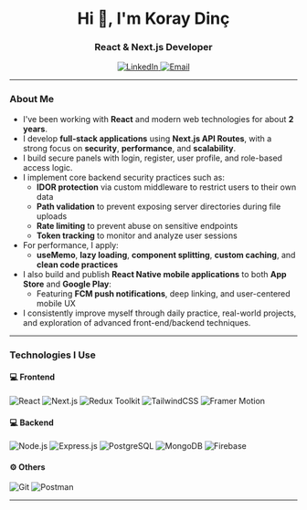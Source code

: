 <h1 align="center">Hi 👋, I'm Koray Dinç</h1>
<h3 align="center">React & Next.js Developer</h3>

<p align="center">
  <a href="https://www.linkedin.com/in/koray-din%c3%a7-30185a25b/" target="_blank">
    <img src="https://img.shields.io/badge/LinkedIn-0077B5?style=flat&logo=linkedin&logoColor=white" alt="LinkedIn" />
  </a>
  <a href="mailto:koraydincc@icloud.com">
    <img src="https://img.shields.io/badge/E--Mail-D14836?style=flat&logo=gmail&logoColor=white" alt="Email" />
  </a>
</p>

---

### About Me

- I've been working with **React** and modern web technologies for about **2 years**.
- I develop **full-stack applications** using **Next.js API Routes**, with a strong focus on **security**, **performance**, and **scalability**.
- I build secure panels with login, register, user profile, and role-based access logic.
- I implement core backend security practices such as:
  -  **IDOR protection** via custom middleware to restrict users to their own data
  -  **Path validation** to prevent exposing server directories during file uploads
  -  **Rate limiting** to prevent abuse on sensitive endpoints
  -  **Token tracking** to monitor and analyze user sessions
- For performance, I apply:
  -  **useMemo**, **lazy loading**, **component splitting**, **custom caching**, and **clean code practices**
- I also build and publish **React Native mobile applications** to both **App Store** and **Google Play**:
  -  Featuring **FCM push notifications**, deep linking, and user-centered mobile UX
- I consistently improve myself through daily practice, real-world projects, and exploration of advanced front-end/backend techniques.

---

###  Technologies I Use

#### 💻 Frontend
![React](https://img.shields.io/badge/React-20232a?style=flat&logo=react&logoColor=61DAFB)
![Next.js](https://img.shields.io/badge/Next.js-000000?style=flat&logo=next.js&logoColor=white)
![Redux Toolkit](https://img.shields.io/badge/Redux--Toolkit-593D88?style=flat&logo=redux&logoColor=white)
![TailwindCSS](https://img.shields.io/badge/Tailwind-06B6D4?style=flat&logo=tailwind-css&logoColor=white)
![Framer Motion](https://img.shields.io/badge/Framer--Motion-black?style=flat&logo=framer&logoColor=white)

#### 💻 Backend
![Node.js](https://img.shields.io/badge/Node.js-43853D?style=flat&logo=node.js&logoColor=white)
![Express.js](https://img.shields.io/badge/Express.js-000000?style=flat&logo=express&logoColor=white)
![PostgreSQL](https://img.shields.io/badge/PostgreSQL-336791?style=flat&logo=postgresql&logoColor=white)
![MongoDB](https://img.shields.io/badge/MongoDB-4EA94B?style=flat&logo=mongodb&logoColor=white)
![Firebase](https://img.shields.io/badge/Firebase-FFCA28?style=flat&logo=firebase&logoColor=black)

#### ⚙️ Others
![Git](https://img.shields.io/badge/Git-F05032?style=flat&logo=git&logoColor=white)
![Postman](https://img.shields.io/badge/Postman-FF6C37?style=flat&logo=postman&logoColor=white)

---
